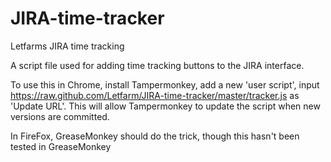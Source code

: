 JIRA-time-tracker
=================

Letfarms JIRA time tracking

A script file used for adding time tracking buttons to the JIRA interface.

To use this in Chrome, install Tampermonkey, add a new 'user script', input https://raw.github.com/Letfarm/JIRA-time-tracker/master/tracker.js as 'Update URL'. This will allow Tampermonkey to update the script when new versions are committed.

In FireFox, GreaseMonkey should do the trick, though this hasn't been tested in GreaseMonkey
